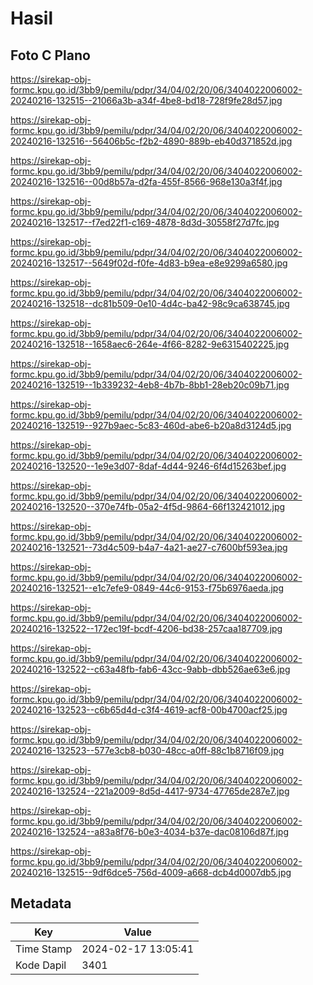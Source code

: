 # Hasil

## Foto C Plano

https://sirekap-obj-formc.kpu.go.id/3bb9/pemilu/pdpr/34/04/02/20/06/3404022006002-20240216-132515--21066a3b-a34f-4be8-bd18-728f9fe28d57.jpg

https://sirekap-obj-formc.kpu.go.id/3bb9/pemilu/pdpr/34/04/02/20/06/3404022006002-20240216-132516--56406b5c-f2b2-4890-889b-eb40d371852d.jpg

https://sirekap-obj-formc.kpu.go.id/3bb9/pemilu/pdpr/34/04/02/20/06/3404022006002-20240216-132516--00d8b57a-d2fa-455f-8566-968e130a3f4f.jpg

https://sirekap-obj-formc.kpu.go.id/3bb9/pemilu/pdpr/34/04/02/20/06/3404022006002-20240216-132517--f7ed22f1-c169-4878-8d3d-30558f27d7fc.jpg

https://sirekap-obj-formc.kpu.go.id/3bb9/pemilu/pdpr/34/04/02/20/06/3404022006002-20240216-132517--5649f02d-f0fe-4d83-b9ea-e8e9299a6580.jpg

https://sirekap-obj-formc.kpu.go.id/3bb9/pemilu/pdpr/34/04/02/20/06/3404022006002-20240216-132518--dc81b509-0e10-4d4c-ba42-98c9ca638745.jpg

https://sirekap-obj-formc.kpu.go.id/3bb9/pemilu/pdpr/34/04/02/20/06/3404022006002-20240216-132518--1658aec6-264e-4f66-8282-9e6315402225.jpg

https://sirekap-obj-formc.kpu.go.id/3bb9/pemilu/pdpr/34/04/02/20/06/3404022006002-20240216-132519--1b339232-4eb8-4b7b-8bb1-28eb20c09b71.jpg

https://sirekap-obj-formc.kpu.go.id/3bb9/pemilu/pdpr/34/04/02/20/06/3404022006002-20240216-132519--927b9aec-5c83-460d-abe6-b20a8d3124d5.jpg

https://sirekap-obj-formc.kpu.go.id/3bb9/pemilu/pdpr/34/04/02/20/06/3404022006002-20240216-132520--1e9e3d07-8daf-4d44-9246-6f4d15263bef.jpg

https://sirekap-obj-formc.kpu.go.id/3bb9/pemilu/pdpr/34/04/02/20/06/3404022006002-20240216-132520--370e74fb-05a2-4f5d-9864-66f132421012.jpg

https://sirekap-obj-formc.kpu.go.id/3bb9/pemilu/pdpr/34/04/02/20/06/3404022006002-20240216-132521--73d4c509-b4a7-4a21-ae27-c7600bf593ea.jpg

https://sirekap-obj-formc.kpu.go.id/3bb9/pemilu/pdpr/34/04/02/20/06/3404022006002-20240216-132521--e1c7efe9-0849-44c6-9153-f75b6976aeda.jpg

https://sirekap-obj-formc.kpu.go.id/3bb9/pemilu/pdpr/34/04/02/20/06/3404022006002-20240216-132522--172ec19f-bcdf-4206-bd38-257caa187709.jpg

https://sirekap-obj-formc.kpu.go.id/3bb9/pemilu/pdpr/34/04/02/20/06/3404022006002-20240216-132522--c63a48fb-fab6-43cc-9abb-dbb526ae63e6.jpg

https://sirekap-obj-formc.kpu.go.id/3bb9/pemilu/pdpr/34/04/02/20/06/3404022006002-20240216-132523--c6b65d4d-c3f4-4619-acf8-00b4700acf25.jpg

https://sirekap-obj-formc.kpu.go.id/3bb9/pemilu/pdpr/34/04/02/20/06/3404022006002-20240216-132523--577e3cb8-b030-48cc-a0ff-88c1b8716f09.jpg

https://sirekap-obj-formc.kpu.go.id/3bb9/pemilu/pdpr/34/04/02/20/06/3404022006002-20240216-132524--221a2009-8d5d-4417-9734-47765de287e7.jpg

https://sirekap-obj-formc.kpu.go.id/3bb9/pemilu/pdpr/34/04/02/20/06/3404022006002-20240216-132524--a83a8f76-b0e3-4034-b37e-dac08106d87f.jpg

https://sirekap-obj-formc.kpu.go.id/3bb9/pemilu/pdpr/34/04/02/20/06/3404022006002-20240216-132515--9df6dce5-756d-4009-a668-dcb4d0007db5.jpg


## Metadata

| Key        | Value               |
| ---------- | ------------------- |
| Time Stamp | 2024-02-17 13:05:41 |
| Kode Dapil | 3401                |



